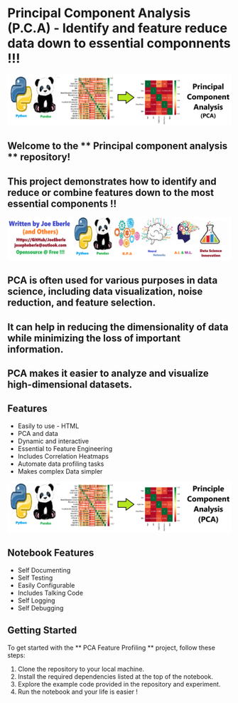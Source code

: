 # Principal Component Analysis (P.C.A) - Identify and feature reduce data down to essential componnents !!! 

![Code Logo](code.png)

## Welcome to the ** Principal component analysis ** repository! 
## This project demonstrates how to identify and reduce or combine features down to the most essential components !! 

![Developer Logo](developer.png)

## PCA is often used for various purposes in data science, including data visualization, noise reduction, and feature selection. 
## It can  help in reducing the dimensionality of data while minimizing the loss of important information.
## PCA makes it easier to analyze and visualize high-dimensional datasets.

## Features

- Easily to use - HTML 
- PCA and data
- Dynamic and interactive 
- Essential to Feature Engineering 
- Includes Correlation Heatmaps
- Automate data profiling tasks 
- Makes complex Data simpler
 


![sample Logo](sample.png)



## Notebook Features

- Self Documenting 
- Self Testing 
- Easily Configurable
- Includes Talking Code 
- Self Logging 
- Self Debugging 

## Getting Started

To get started with the ** PCA Feature Profiling ** project, follow these steps:

1. Clone the repository to your local machine.
2. Install the required dependencies listed at the top of the notebook.
3. Explore the example code provided in the repository and experiment.
4. Run the notebook and your life is easier !





